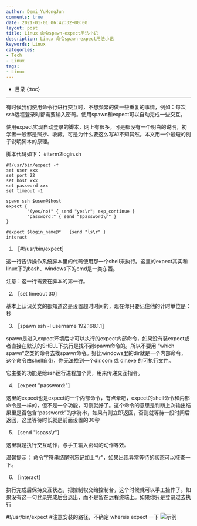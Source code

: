 ```yaml
---
author: Demi_YuHongJun
comments: true
date: 2021-01-01 06:42:32+00:00
layout: post
title: Linux 命令spawn-expect用法小记
description: Linux 命令spawn-expect用法小记
keywords: Linux
categories:
- Tech
- Linux
tags:
- Linux
---
```

* 目录
{:toc}
---


有时候我们使用命令行进行交互时，不想频繁的做一些重复的事情，例如：每次ssh远程登录时都需要输入密码。使用spawn和expect可以自动完成一些交互。

使用expect实现自动登录的脚本，网上有很多，可是都没有一个明白的说明，初学者一般都是照抄、收藏。可是为什么要这么写却不知其然。本文用一个最短的例子说明脚本的原理。

脚本代码如下：
#iterm2login.sh
```
#!/usr/bin/expect -f
set user xxx
set port 22
set host xxx
set password xxx
set timeout -1

spawn ssh $user@$host
expect {
        "(yes/no)" { send "yes\r"; exp_continue }
        "password:" { send "$password\r" }
}

#expect $login_name@*   {send "ls\r" }
interact
```

1. ［#!/usr/bin/expect］

这一行告诉操作系统脚本里的代码使用那一个shell来执行。这里的expect其实和linux下的bash、windows下的cmd是一类东西。

注意：这一行需要在脚本的第一行。

2. ［set timeout 30］

基本上认识英文的都知道这是设置超时时间的，现在你只要记住他的计时单位是：秒

3. ［spawn ssh -l username 192.168.1.1］

spawn是进入expect环境后才可以执行的expect内部命令，如果没有装expect或者直接在默认的SHELL下执行是找不到spawn命令的。所以不要用 “which spawn“之类的命令去找spawn命令。好比windows里的dir就是一个内部命令，这个命令由shell自带，你无法找到一个dir.com 或 dir.exe 的可执行文件。

它主要的功能是给ssh运行进程加个壳，用来传递交互指令。

4. ［expect "password:"］

这里的expect也是expect的一个内部命令，有点晕吧，expect的shell命令和内部命令是一样的，但不是一个功能，习惯就好了。这个命令的意思是判断上次输出结果里是否包含“password:”的字符串，如果有则立即返回，否则就等待一段时间后返回，这里等待时长就是前面设置的30秒

5. ［send "ispass\r"］

这里就是执行交互动作，与手工输入密码的动作等效。

温馨提示： 命令字符串结尾别忘记加上“\r”，如果出现异常等待的状态可以核查一下。

6. ［interact］

执行完成后保持交互状态，把控制权交给控制台，这个时候就可以手工操作了。如果没有这一句登录完成后会退出，而不是留在远程终端上。如果你只是登录过去执行

#!/usr/bin/expect #注意安装的路径，不确定 whereis expect 一下
![示例](https://yuhongjun.github.io/assets/media/01-2022/expect.png)

